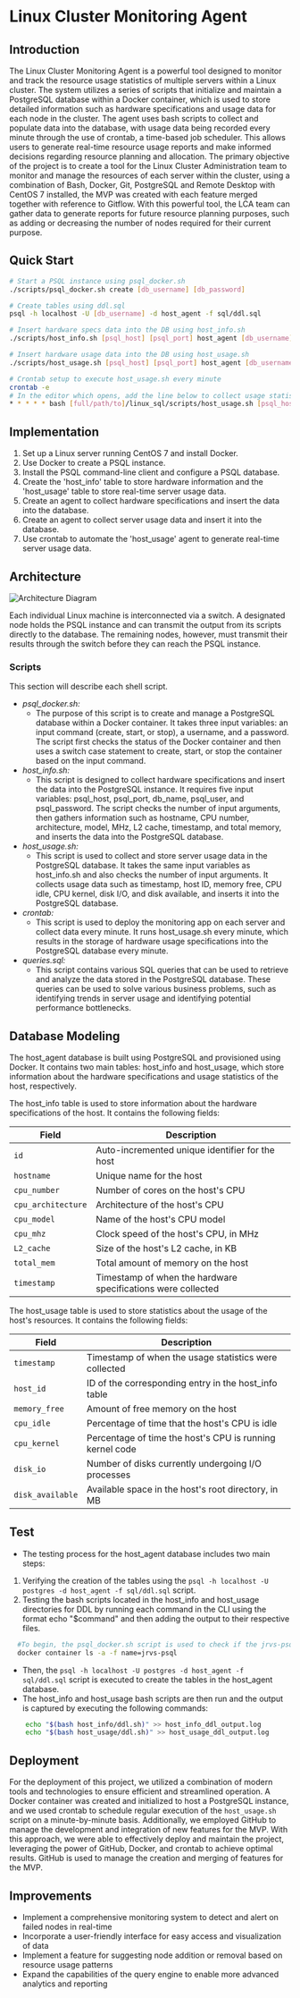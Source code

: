 # Linux Cluster Monitoring Agent

## Introduction

The Linux Cluster Monitoring Agent is a powerful tool designed to monitor and track the resource usage statistics of multiple servers within a Linux cluster. The system utilizes a series of scripts that initialize and maintain a PostgreSQL database within a Docker container, which is used to store detailed information such as hardware specifications and usage data for each node in the cluster. The agent uses bash scripts to collect and populate data into the database, with usage data being recorded every minute through the use of crontab, a time-based job scheduler. This allows users to generate real-time resource usage reports and make informed decisions regarding resource planning and allocation. The primary objective of the project is to create a tool for the Linux Cluster Administration team to monitor and manage the resources of each server within the cluster, using a combination of Bash, Docker, Git, PostgreSQL and Remote Desktop with CentOS 7 installed, the MVP was created with each feature merged together with reference to Gitflow. With this powerful tool, the LCA team can gather data to generate reports for future resource planning purposes, such as adding or decreasing the number of nodes required for their current purpose.

## Quick Start

```bash
# Start a PSQL instance using psql_docker.sh
./scripts/psql_docker.sh create [db_username] [db_password]

# Create tables using ddl.sql
psql -h localhost -U [db_username] -d host_agent -f sql/ddl.sql

# Insert hardware specs data into the DB using host_info.sh
./scripts/host_info.sh [psql_host] [psql_port] host_agent [db_username] [db_password]

# Insert hardware usage data into the DB using host_usage.sh
./scripts/host_usage.sh [psql_host] [psql_port] host_agent [db_username] [db_password]

# Crontab setup to execute host_usage.sh every minute
crontab -e
# In the editor which opens, add the line below to collect usage statistics every minute
* * * * * bash [full/path/to]/linux_sql/scripts/host_usage.sh [psql_host] [psql_port] host_agent [db_username] [db_password] &> /tmp/host_usage.log
```

## Implementation

1. Set up a Linux server running CentOS 7 and install Docker.
2. Use Docker to create a PSQL instance.
3. Install the PSQL command-line client and configure a PSQL database.
4. Create the 'host_info' table to store hardware information and the 'host_usage' table to store real-time server usage data.
5. Create an agent to collect hardware specifications and insert the data into the database.
6. Create an agent to collect server usage data and insert it into the database.
7. Use crontab to automate the 'host_usage' agent to generate real-time server usage data.

## Architecture

![Architecture Diagram](./.assets/architecture_diagram.png)

Each individual Linux machine is interconnected via a switch. A designated node holds the PSQL instance and can transmit the output from its scripts directly to the database. The remaining nodes, however, must transmit their results through the switch before they can reach the PSQL instance.

### Scripts

This section will describe each shell script.

- _psql_docker.sh:_
  - The purpose of this script is to create and manage a PostgreSQL database within a Docker container. It takes three input variables: an input command (create, start, or stop), a username, and a password. The script first checks the status of the Docker container and then uses a switch case statement to create, start, or stop the container based on the input command.
- _host_info.sh:_
  - This script is designed to collect hardware specifications and insert the data into the PostgreSQL instance. It requires five input variables: psql_host, psql_port, db_name, psql_user, and psql_password. The script checks the number of input arguments, then gathers information such as hostname, CPU number, architecture, model, MHz, L2 cache, timestamp, and total memory, and inserts the data into the PostgreSQL database.
- _host_usage.sh:_
  - This script is used to collect and store server usage data in the PostgreSQL database. It takes the same input variables as host_info.sh and also checks the number of input arguments. It collects usage data such as timestamp, host ID, memory free, CPU idle, CPU kernel, disk I/O, and disk available, and inserts it into the PostgreSQL database.
- _crontab:_
  - This script is used to deploy the monitoring app on each server and collect data every minute. It runs host_usage.sh every minute, which results in the storage of hardware usage specifications into the PostgreSQL database every minute.
- _queries.sql:_
  - This script contains various SQL queries that can be used to retrieve and analyze the data stored in the PostgreSQL database. These queries can be used to solve various business problems, such as identifying trends in server usage and identifying potential performance bottlenecks.

## Database Modeling

The host_agent database is built using PostgreSQL and provisioned using Docker. It contains two main tables: host_info and host_usage, which store information about the hardware specifications and usage statistics of the host, respectively.

The host_info table is used to store information about the hardware specifications of the host. It contains the following fields:

| Field              | Description                                                  |
| ------------------ | ------------------------------------------------------------ |
| `id`               | Auto-incremented unique identifier for the host              |
| `hostname`         | Unique name for the host                                     |
| `cpu_number`       | Number of cores on the host's CPU                            |
| `cpu_architecture` | Architecture of the host's CPU                               |
| `cpu_model`        | Name of the host's CPU model                                 |
| `cpu_mhz`          | Clock speed of the host's CPU, in MHz                        |
| `L2_cache`         | Size of the host's L2 cache, in KB                           |
| `total_mem`        | Total amount of memory on the host                           |
| `timestamp`        | Timestamp of when the hardware specifications were collected |

The host_usage table is used to store statistics about the usage of the host's resources. It contains the following fields:

| Field            | Description                                              |
| ---------------- | -------------------------------------------------------- |
| `timestamp`      | Timestamp of when the usage statistics were collected    |
| `host_id`        | ID of the corresponding entry in the host_info table     |
| `memory_free`    | Amount of free memory on the host                        |
| `cpu_idle`       | Percentage of time that the host's CPU is idle           |
| `cpu_kernel`     | Percentage of time the host's CPU is running kernel code |
| `disk_io`        | Number of disks currently undergoing I/O processes       |
| `disk_available` | Available space in the host's root directory, in MB      |

## Test

- The testing process for the host_agent database includes two main steps:

1. Verifying the creation of the tables using the `psql -h localhost -U postgres -d host_agent -f sql/ddl.sql` script.
2. Testing the bash scripts located in the host_info and host_usage directories for DDL by running each command in the CLI using the format echo "$command" and then adding the output to their respective files.

```bash
  #To begin, the psql_docker.sh script is used to check if the jrvs-psql container is running:
  docker container ls -a -f name=jrvs-psql
```

- Then, the `psql -h localhost -U postgres -d host_agent -f sql/ddl.sql` script is executed to create the tables in the host_agent database.
- The host_info and host_usage bash scripts are then run and the output is captured by executing the following commands:

```bash
	echo "$(bash host_info/ddl.sh)" >> host_info_ddl_output.log
	echo "$(bash host_usage/ddl.sh)" >> host_usage_ddl_output.log
```

## Deployment

For the deployment of this project, we utilized a combination of modern tools and technologies to ensure efficient and streamlined operation. A Docker container was created and initialized to host a PostgreSQL instance, and we used crontab to schedule regular execution of the `host_usage.sh` script on a minute-by-minute basis. Additionally, we employed GitHub to manage the development and integration of new features for the MVP. With this approach, we were able to effectively deploy and maintain the project, leveraging the power of GitHub, Docker, and crontab to achieve optimal results.
GitHub is used to manage the creation and merging of features for the MVP.

## Improvements

- Implement a comprehensive monitoring system to detect and alert on failed nodes in real-time
- Incorporate a user-friendly interface for easy access and visualization of data
- Implement a feature for suggesting node addition or removal based on resource usage patterns
- Expand the capabilities of the query engine to enable more advanced analytics and reporting

